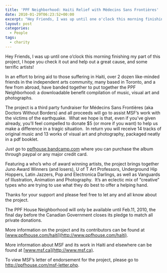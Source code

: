 ```yaml
---
title: 'PPF Neighborhood: Haiti Relief with Médecins Sans Frontières'
date: 2010-01-29T06:23:52+00:00
excerpt: "Hey Friends, I was up until one o'clock this morning finishing my part of this project, I hope you check it out and help out a great cause, and some terrific artists!"
layout: post
categories:
  - People
tags:
  - charity
---
```

Hey Friends, I was up until one o&#8217;clock this morning finishing my part of this project, I hope you check it out and help out a great cause, and some terrific artists!

In an effort to bring aid to those suffering in Haiti, over 2 dozen like-minded friends in the independent arts community, many based in Toronto, and a few from abroad, have banded together to put together the PPF Neighborhood: a downloadable benefit compilation of music, visual art and photographs.

The project is a third party fundraiser for Médecins Sans Frontières (aka Doctors Without Borders) and all proceeds will go to assist MSF’s work with the victims of the earthquake.  What we hope is that, even if you’ve given already, you’ll feel compelled to donate $5 (or more if you want) to help us make a difference in a tragic situation.  In return you will receive 14 tracks of original music and 13 works of visual art and photography, packaged neatly in a pdf booklet.

Just go to [ppfhouse.bandcamp.com](http://ppfhouse.bandcamp.com) where you can purchase the album through paypal or any major credit card.

Featuring a who’s who of award winning artists, the project brings together Juno Award Winners (and losers), U of T Art Professors, Underground Hip Hoppers, Latin Jazzers, Pop and Electronica Darlings, as well as Vanguards of Illustration, Animation and Photography.  It’s an eclectic mix of “creative” types who are trying to use what they do best to offer a helping hand.

Thanks for your support and please feel free to let any and all know about the project.
  
The PPF House Neighborhood will only be available until Feb.11, 2010, the final day before the Canadian Government closes its pledge to match all private donations.

More information on the project and its contributors can be found at [www.ppfhouse.com/haiti](http://www.ppfhouse.com/haiti).

More information about MSF and its work in Haiti and elsewhere can be found at [www.msf.ca](http://www.msf.ca).

To view MSF’s letter of endorsement for the project, please go to <http://ppfhouse.com/msf-letter.php>.